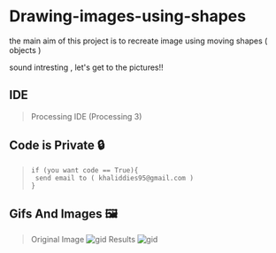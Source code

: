 # Drawing-images-using-shapes
the main aim of this project is to recreate image using moving shapes ( objects )

sound intresting , let's get to the pictures!!

## IDE
>Processing IDE (Processing 3)

## Code is Private :lock:
> ```
>if (you want code == True){
>  send email to ( khaliddies95@gmail.com )
>}
> ```
## Gifs And Images :framed_picture:
>Original Image 
![gid](https://github.com/Khalididies/Drawing-images-using-shapes/blob/main/Gifs%20and%20Images/11.jpg)
>Results
![gid](https://github.com/Khalididies/Drawing-images-using-shapes/blob/main/Gifs%20and%20Images/1.gif)
